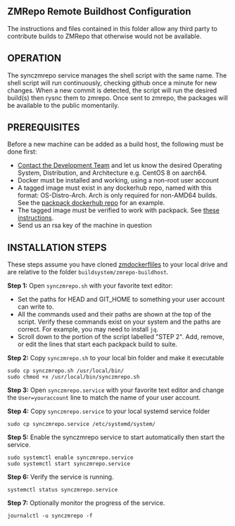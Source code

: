 ## ZMRepo Remote Buildhost Configuration

The instructions and files contained in this folder allow any third party to contribute builds to ZMRepo that otherwise would not be available.

OPERATION
---------

The synczmrepo service manages the shell script with the same name. The shell script will run continuously, checking github once a minute for new changes. When a new commit is detected, the script will run the desired build(s) then rysnc them to zmrepo. Once sent to zmrepo, the packages will be available to the public momentarily.

PREREQUISITES
-------------

Before a new machine can be added as a build host, the following must be done first:
- [Contact the Development Team](https://github.com/ZoneMinder/zoneminder#contacting-the-development-team) and let us know the desired Operating System, Distribution, and Architecture e.g. CentOS 8 on aarch64.
- Docker must be installed and working, using a non-root user account
- A tagged image must exist in any dockerhub repo, named with this format: OS-Distro-Arch. Arch is only required for non-AMD64 builds. See the [packpack dockerhub repo](https://hub.docker.com/r/packpack/packpack/tags) for an example.
- The tagged image must be verified to work with packpack. See [these instructions](https://zoneminder.readthedocs.io/en/stable/installationguide/packpack.html).
- Send us an rsa key of the machine in question

INSTALLATION STEPS
------------------
These steps assume you have cloned [zmdockerfliles](https://github.com/ZoneMinder/zmdockerfiles) to your local drive and are relative to the folder `buildsystem/zmrepo-buildhost`.

**Step 1:** Open `synczmrepo.sh` with your favorite text editor:

- Set the paths for HEAD and GIT_HOME to something your user account can write to.
- All the commands used and their paths are shown at the top of the script. Verify these commands exist on your system and the paths are correct. For example, you may need to install `jq`.
- Scroll down to the portion of the script labelled "STEP 2". Add, remove, or edit the lines that start each packpack build to suite.

**Step 2:** Copy `synczmrepo.sh` to your local bin folder and make it executable

    sudo cp synczmrepo.sh /usr/local/bin/
    sudo chmod +x /usr/local/bin/synczmrepo.sh

**Step 3:** Open `synczmrepo.service` with your favorite text editor and change the `User=youraccount` line to match the name of your user account.

**Step 4:** Copy `synczmrepo.service` to your local systemd service folder

    sudo cp synczmrepo.service /etc/systemd/system/

**Step 5:** Enable the synczmrepo service to start automatically then start the service.

    sudo systemctl enable synczmrepo.service
    sudo systemctl start synczmrepo.service
    
**Step 6:** Verify the service is running.

    systemctl status synczmrepo.service
    
**Step 7:** Optionally monitor the progress of the service.

    journalctl -u synczmrepo -f
